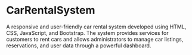# CarRentalSystem
A responsive and user-friendly car rental system developed using HTML, CSS, JavaScript, and Bootstrap. The system provides services for customers to rent cars and allows administrators to manage car listings, reservations, and user data through a powerful dashboard.
